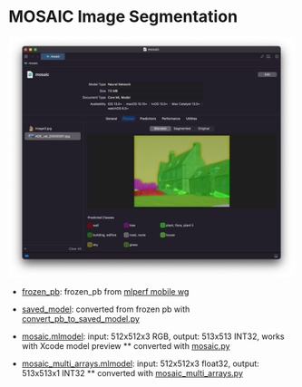 # MOSAIC Image Segmentation

![](mosaic_ade20k_in_xcode_model_preview.png)

* [frozen_pb](frozen_pb): frozen_pb from [mlperf mobile wg](https://github.com/mlcommons/mobile_open/tree/main/vision/mosaic/models_and_checkpoints/R4)
* [saved_model](saved_model): converted from frozen pb with [convert_pb_to_saved_model.py](convert_pb_to_saved_model.py)

* [mosaic.mlmodel](mosaic.mlmodel): input: 512x512x3 RGB, output: 513x513 INT32, works with Xcode model preview
** converted with [mosaic.py](mosaic.py)
* [mosaic_multi_arrays.mlmodel](mosaic.mlmodel): input: 512x512x3 float32, output: 513x513x1 INT32
** converted with [mosaic_multi_arrays.py](mosaic_multi_arrays.py)
